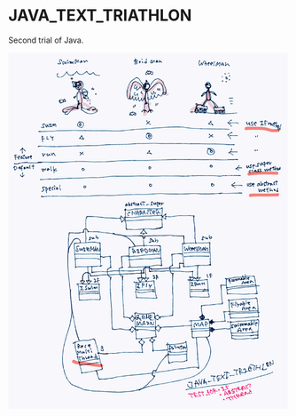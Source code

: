 # JAVA_TEXT_TRIATHLON
Second trial of Java.

<img alt="uml" src="https://github.com/piteredo/JAVA_TEXT_TRIATHLON/blob/master/uml.png" />
